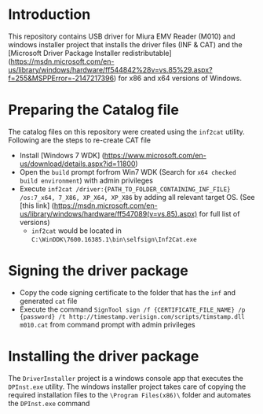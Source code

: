 # Introduction
This repository contains USB driver for Miura EMV Reader (M010) and windows installer project that installs the driver files (INF & CAT) and the [Microsoft Driver Package Installer redistributable] (https://msdn.microsoft.com/en-us/library/windows/hardware/ff544842%28v=vs.85%29.aspx?f=255&MSPPError=-2147217396) for x86 and x64 versions of Windows.

# Preparing the Catalog file
The catalog files on this repository were created using the `inf2cat` utility. Following are the steps to re-create CAT file
  * Install [Windows 7 WDK] (https://www.microsoft.com/en-us/download/details.aspx?id=11800)
  * Open the `build` prompt forfrom Win7 WDK (Search for `x64 checked build environment`) with admin privileges
  * Execute `inf2cat /driver:{PATH_TO_FOLDER_CONTAINING_INF_FILE} /os:7_x64, 7_X86, XP_X64, XP_X86` by adding all relevant target OS. (See [this link] (https://msdn.microsoft.com/en-us/library/windows/hardware/ff547089(v=vs.85).aspx) for full list of versions)
    * `inf2cat` would be located in `C:\WinDDK\7600.16385.1\bin\selfsign\Inf2Cat.exe`

# Signing the driver package
* Copy the code signing certificate to the folder that has the `inf` and generated `cat` file
* Execute the command `SignTool sign /f {CERTIFICATE_FILE_NAME} /p {password} /t http://timestamp.verisign.com/scripts/timstamp.dll m010.cat` from command prompt with admin privileges

# Installing the driver package
The `DriverInstaller` project is a windows console app that executes the `DPInst.exe` utility. The windows installer project takes care of copying the required installation files to the `\Program Files(x86)\` folder and automates the `DPInst.exe` command


